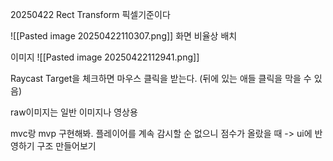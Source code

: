 20250422
Rect Transform
픽셀기준이다

![[Pasted image 20250422110307.png]]
화면 비율상 배치

이미지
![[Pasted image 20250422112941.png]]

Raycast Target을 체크하면 마우스 클릭을 받는다. (뒤에 있는 애들 클릭을 막을 수 있음)


raw이미지는 일반 이미지나 영상용

mvc랑 mvp 구현해봐. 플레이어를 계속 감시할 순 없으니 
점수가 올랐을 때 -> ui에 반영하기 구조 만들어보기


